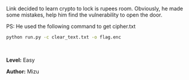 Link decided to learn crypto to lock is rupees room. Obviously, he made some mistakes, help him find the vulnerability to open the door.

PS: He used the following command to get cipher.txt

```sh
python run.py -c clear_text.txt -o flag.enc
```

<br>

**Level:** Easy

**Author:** Mizu
